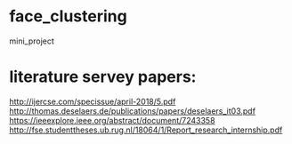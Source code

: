 # face_clustering
mini_project
# literature servey papers:
http://ijercse.com/specissue/april-2018/5.pdf
http://thomas.deselaers.de/publications/papers/deselaers_it03.pdf
https://ieeexplore.ieee.org/abstract/document/7243358
http://fse.studenttheses.ub.rug.nl/18064/1/Report_research_internship.pdf
